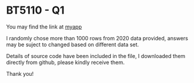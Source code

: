 # BT5110 - Q1
You may find the link at [myapp](https://bt5110-demo2222.herokuapp.com)

I randomly chose more than 1000 rows from 2020 data provided, answers may be suject to changed based on different data set.

Details of source code have been included in the file, I downloaded them directly from github, please kindly receive them. 

Thank you!

